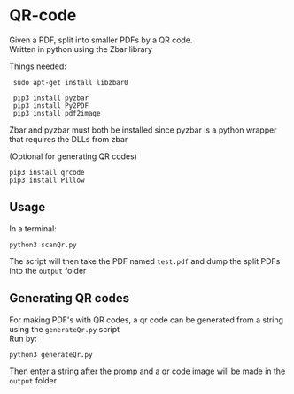 # QR-code
Given a PDF, split into smaller PDFs by a QR code. <br>
Written in python using the Zbar library

Things needed:
     
     sudo apt-get install libzbar0

     pip3 install pyzbar
     pip3 install Py2PDF
     pip3 install pdf2image
Zbar and pyzbar must both be installed since pyzbar is a python wrapper that requires the DLLs from zbar

(Optional for generating QR codes)
		
	pip3 install qrcode	
	pip3 install Pillow  	 

## Usage
In a terminal:
	
	python3 scanQr.py

The script will then take the PDF named `test.pdf` and dump the split PDFs into the `output` folder

## Generating QR codes

For making PDF's with QR codes, a qr code can be generated from a string using the `generateQr.py` script<br>
Run by:

	python3 generateQr.py

Then enter a string after the promp and a qr code image will be made in the `output` folder	


